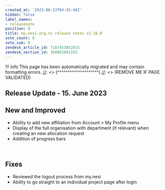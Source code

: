 ```yaml
---
created_at: '2023-06-13T04:45:48Z'
hidden: false
label_names:
- releasenote
position: 0
title: my.nesi.org.nz release notes v2.16.0
vote_count: 0
vote_sum: 0
zendesk_article_id: 7187453852815
zendesk_section_id: 360001091155
---
```



[//]: <> (REMOVE ME IF PAGE VALIDATED)
[//]: <> (vvvvvvvvvvvvvvvvvvvv)
!!! info
    This page has been automatically migrated and may contain formatting errors.
[//]: <> (^^^^^^^^^^^^^^^^^^^^)
[//]: <> (REMOVE ME IF PAGE VALIDATED)
## Release Update - 15. June 2023

## New and Improved

-   Ability to add new affiliation from Account &gt; My Profile menu
-   Display of the full organisation with department (if relevant) when
    creating an new allocation request
-   Addition of progress bars

 

## Fixes

-   Reviewed the logout process from my.nesi
-   Ability to go straight to an individual project page after login
